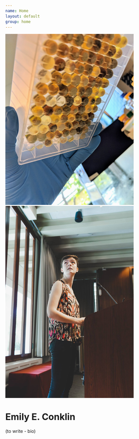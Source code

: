 ```yaml
---
name: Home
layout: default
group: home
---
```


<img src="/static/img/2019-corals.jpg" class="img-responsive center-block" alt="" width=400 height=auto/><img src="/static/img/2019-testers.jpg" class="img-responsive center-block" alt="" width=400 height=auto/>

<h1 class="text-center">Emily E. Conklin</h1>

<p class="lead text-justify">
(to write - bio)
</p>
